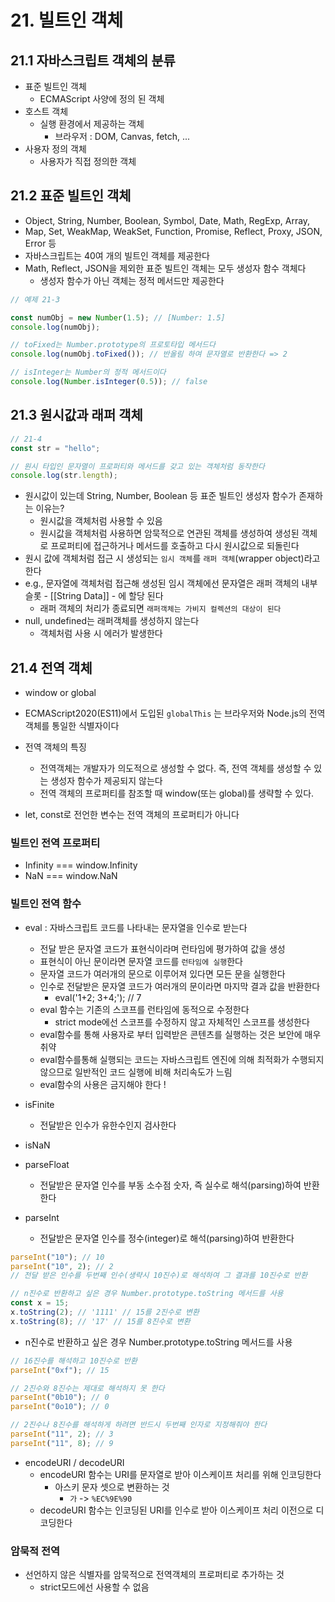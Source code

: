 # 21. 빌트인 객체

## 21.1 자바스크립트 객체의 분류

- 표준 빌트인 객체
  - ECMAScript 사양에 정의 된 객체
- 호스트 객체
  - 실행 환경에서 제공하는 객체
    - 브라우저 : DOM, Canvas, fetch, ...
- 사용자 정의 객체
  - 사용자가 직접 정의한 객체

## 21.2 표준 빌트인 객체

- Object, String, Number, Boolean, Symbol, Date, Math, RegExp, Array,
- Map, Set, WeakMap, WeakSet, Function, Promise, Reflect, Proxy, JSON, Error 등
- 자바스크립트는 40여 개의 빌트인 객체를 제공한다
- Math, Reflect, JSON을 제외한 표준 빌트인 객체는 모두 생성자 함수 객체다
  - 생성자 함수가 아닌 객체는 정적 메서드만 제공한다

```js
// 예제 21-3

const numObj = new Number(1.5); // [Number: 1.5]
console.log(numObj);

// toFixed는 Number.prototype의 프로토타입 메서드다
console.log(numObj.toFixed()); // 반올림 하여 문자열로 반환한다 => 2

// isInteger는 Number의 정적 메서드이다
console.log(Number.isInteger(0.5)); // false
```

## 21.3 원시값과 래퍼 객체

```js
// 21-4
const str = "hello";

// 원시 타입인 문자열이 프로퍼티와 메서드를 갖고 있는 객체처럼 동작한다
console.log(str.length);
```

- 원시값이 있는데 String, Number, Boolean 등 표준 빌트인 생성자 함수가 존재하는 이유는?
  - 원시값을 객체처럼 사용할 수 있음
  - 원시값을 객체처럼 사용하면 암묵적으로 연관된 객체를 생성하여 생성된 객체로 프로퍼티에 접근하거나 메서드를 호출하고 다시 원시값으로 되돌린다
- 원시 값에 객체처럼 접근 시 생성되는 `임시 객체`를 `래퍼 객체`(wrapper object)라고 한다
- e.g., 문자열에 객체처럼 접근해 생성된 임시 객체에선 문자열은 래퍼 객체의 내부 슬롯 - [[String Data]] - 에 할당 된다
  - 래퍼 객체의 처리가 종료되면 `래퍼객체는 가비지 컬렉션의 대상이 된다`
- null, undefined는 래퍼객체를 생성하지 않는다
  - 객체처럼 사용 시 에러가 발생한다

## 21.4 전역 객체

- window or global
- ECMAScript2020(ES11)에서 도입된 `globalThis` 는 브라우저와 Node.js의 전역객체를 통일한 식별자이다

- 전역 객체의 특징
  - 전역객체는 개발자가 의도적으로 생성할 수 없다. 즉, 전역 객체를 생성할 수 있는 생성자 함수가 제공되지 않는다
  - 전역 객체의 프로퍼티를 참조할 때 window(또는 global)를 생략할 수 있다.
- let, const로 전언한 변수는 전역 객체의 프로퍼티가 아니다

### 빌트인 전역 프로퍼티

- Infinity === window.Infinity
- NaN === window.NaN

### 빌트인 전역 함수

- eval : 자바스크립트 코드를 나타내는 문자열을 인수로 받는다

  - 전달 받은 문자열 코드가 표현식이라며 런타임에 평가하여 값을 생성
  - 표현식이 아닌 문이라면 문자열 코드를 `런타임에 실행`한다
  - 문자열 코드가 여러개의 문으로 이루어져 있다면 모든 문을 실행한다
  - 인수로 전달받은 문자열 코드가 여러개의 문이라면 마지막 결과 값을 반환한다
    - eval('1+2; 3+4;'); // 7
  - eval 함수는 기존의 스코프를 런타임에 동적으로 수정한다
    - strict mode에선 스코프를 수정하지 않고 자체적인 스코프를 생성한다
  - eval함수를 통해 사용자로 부터 입력받은 콘텐츠를 실행하는 것은 보안에 매우 취약
  - eval함수를통해 실행되는 코드는 자바스크립트 엔진에 의해 최적화가 수행되지 않으므로 일반적인 코드 실행에 비해 처리속도가 느림
  - eval함수의 사용은 금지해야 한다 !

- isFinite
  - 전달받은 인수가 유한수인지 검사한다
- isNaN
- parseFloat
  - 전달받은 문자열 인수를 부동 소수점 숫자, 즉 실수로 해석(parsing)하여 반환한다
- parseInt
  - 전달받은 문자열 인수를 정수(integer)로 해석(parsing)하여 반환한다

```js
parseInt("10"); // 10
parseInt("10", 2); // 2
// 전달 받은 인수를 두번째 인수(생략시 10진수)로 해석하여 그 결과를 10진수로 반환

// n진수로 반환하고 싶은 경우 Number.prototype.toString 메서드를 사용
const x = 15;
x.toString(2); // '1111' // 15를 2진수로 변환
x.toString(8); // '17' // 15를 8진수로 변환
```

- n진수로 반환하고 싶은 경우 Number.prototype.toString 메서드를 사용

```js
// 16진수를 해석하고 10진수로 반환
parseInt("0xf"); // 15

// 2진수와 8진수는 제대로 해석하지 못 한다
parseInt("0b10"); // 0
parseInt("0o10"); // 0

// 2진수나 8진수를 해석하게 하려면 반드시 두번째 인자로 지정해줘야 한다
parseInt("11", 2); // 3
parseInt("11", 8); // 9
```

- encodeURI / decodeURI
  - encodeURI 함수는 URI를 문자열로 받아 이스케이프 처리를 위해 인코딩한다
    - 아스키 문자 셋으로 변환하는 것
      - `가` -> `%EC%9E%90`
  - decodeURI 함수는 인코딩된 URI를 인수로 받아 이스케이프 처리 이전으로 디코딩한다

### 암묵적 전역

- 선언하지 않은 식별자를 암묵적으로 전역객체의 프로퍼티로 추가하는 것
  - strict모드에선 사용할 수 없음
